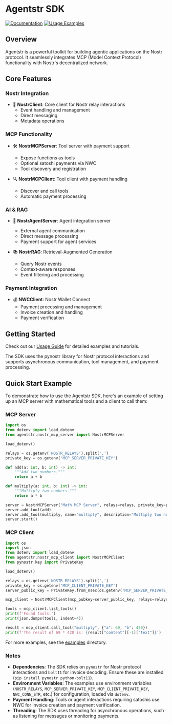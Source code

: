 # Agentstr SDK

[![Documentation](https://img.shields.io/badge/docs-online-blue.svg)](https://agentstr.com/docs)
[![Usage Examples](https://img.shields.io/badge/examples-online-green.svg)](https://agentstr.com/usage)

## Overview

Agentstr is a powerful toolkit for building agentic applications on the Nostr protocol. It seamlessly integrates MCP (Model Context Protocol) functionality with Nostr's decentralized network.

## Core Features

### Nostr Integration
- 📡 **NostrClient**: Core client for Nostr relay interactions
  - Event handling and management
  - Direct messaging
  - Metadata operations

### MCP Functionality
- 🛠️ **NostrMCPServer**: Tool server with payment support
  - Expose functions as tools
  - Optional satoshi payments via NWC
  - Tool discovery and registration

- 🔍 **NostrMCPClient**: Tool client with payment handling
  - Discover and call tools
  - Automatic payment processing

### AI & RAG
- 🤖 **NostrAgentServer**: Agent integration server
  - External agent communication
  - Direct message processing
  - Payment support for agent services

- 📚 **NostrRAG**: Retrieval-Augmented Generation
  - Query Nostr events
  - Context-aware responses
  - Event filtering and processing

### Payment Integration
- 💰 **NWCClient**: Nostr Wallet Connect
  - Payment processing and management
  - Invoice creation and handling
  - Payment verification

## Getting Started

Check out our [Usage Guide](https://agentstr.com/usage) for detailed examples and tutorials.

The SDK uses the pynostr library for Nostr protocol interactions and supports asynchronous communication, tool management, and payment processing.

## Quick Start Example
To demonstrate how to use the Agentstr SDK, here's an example of setting up an MCP server with mathematical tools and a client to call them:

### MCP Server
```python
import os
from dotenv import load_dotenv
from agentstr.nostr_mcp_server import NostrMCPServer

load_dotenv()

relays = os.getenv('NOSTR_RELAYS').split(',')
private_key = os.getenv('MCP_SERVER_PRIVATE_KEY')

def add(a: int, b: int) -> int:
    """Add two numbers."""
    return a + b

def multiply(a: int, b: int) -> int:
    """Multiply two numbers."""
    return a * b

server = NostrMCPServer("Math MCP Server", relays=relays, private_key=private_key)
server.add_tool(add)
server.add_tool(multiply, name="multiply", description="Multiply two numbers")
server.start()
```

### MCP Client
```python
import os
import json
from dotenv import load_dotenv
from agentstr.nostr_mcp_client import NostrMCPClient
from pynostr.key import PrivateKey

load_dotenv()

relays = os.getenv('NOSTR_RELAYS').split(',')
private_key = os.getenv('MCP_CLIENT_PRIVATE_KEY')
server_public_key = PrivateKey.from_nsec(os.getenv('MCP_SERVER_PRIVATE_KEY')).public_key.bech32()

mcp_client = NostrMCPClient(mcp_pubkey=server_public_key, relays=relays, private_key=private_key)

tools = mcp_client.list_tools()
print(f'Found tools:')
print(json.dumps(tools, indent=4))

result = mcp_client.call_tool("multiply", {"a": 69, "b": 420})
print(f'The result of 69 * 420 is: {result["content"][-1]["text"]}')
```

For more examples, see the [examples](examples) directory.

### Notes
+ **Dependencies**: The SDK relies on `pynostr` for Nostr protocol interactions and `bolt11` for invoice decoding. Ensure these are installed (`pip install pynostr python-bolt11`).
+ **Environment Variables**: The examples use environment variables (`NOSTR_RELAYS`, `MCP_SERVER_PRIVATE_KEY`, `MCP_CLIENT_PRIVATE_KEY`, `NWC_CONN_STR`, etc.) for configuration, loaded via `dotenv`.
+ **Payment Handling**: Tools or agent interactions requiring satoshis use NWC for invoice creation and payment verification.
+ **Threading**: The SDK uses threading for asynchronous operations, such as listening for messages or monitoring payments.
